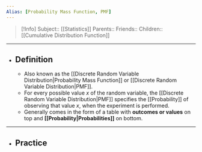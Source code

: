 ```yaml
---
Alias: [Probability Mass Function, PMF]
---
```

> [!Info]
> Subject:: [[Statistics]]
> Parents:: 
> Friends:: 
> Children:: [[Cumulative Distribution Function]]
---
- ## Definition
	- Also known as the [[Discrete Random Variable Distribution|Probability Mass Function]] or [[Discrete Random Variable Distribution|PMF]].
	- For every possible value $x$ of the random variable, the [[Discrete Random Variable Distribution|PMF]] specifies the [[Probability]] of observing that value $x$, when the experiment is performed.
	- Generally comes in the form of a table with **outcomes or values** on top and **[[Probability|Probabilities]]** on bottom.
---
- ## Practice
